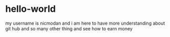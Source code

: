 # hello-world
my username is nicmodan and i am here to have more understanding about  git hub
and so many other thing and see how to earn money 
